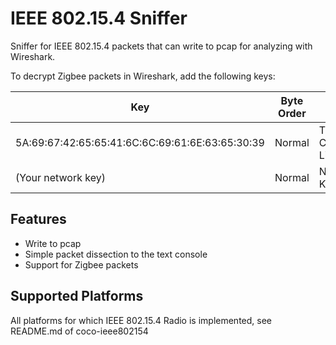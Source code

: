# IEEE 802.15.4 Sniffer

Sniffer for IEEE 802.15.4 packets that can write to pcap for analyzing with Wireshark.

To decrypt Zigbee packets in Wireshark, add the following keys:

| Key                                             | Byte Order | Label
|-------------------------------------------------|------------|----------------------
| 5A:69:67:42:65:65:41:6C:6C:69:61:6E:63:65:30:39 | Normal     | Trust Center Link Key
| (Your network key)                              | Normal     | Network Key

## Features
* Write to pcap
* Simple packet dissection to the text console
* Support for Zigbee packets

## Supported Platforms
All platforms for which IEEE 802.15.4 Radio is implemented, see README.md of coco-ieee802154
